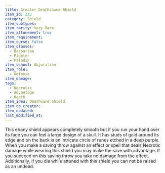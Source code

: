 ```yaml
---
title: Greater Deathsbane Shield
item_id: 232
category: Shield
item_subtypes: 
item_rarity: Very Rare
item_attunement: true
item_requirement: 
item_curse: false
item_classes: 
  - Barbarian
  - Fighter
  - Paladin
item_school: Abjuration
item_role: 
  - Defense
item_damage: 
tags:
  - Necrotic
  - Advantage
  - Death
item_idea: Deathward Shield
item_co_creator: 
item_updated: 
last_modified_at: 
---
```


This ebony shield appears completely smooth but if you run your hand over its face you can feel a large design of a skull. It has studs of gold around its edge and on the back is an intricate circle of runes etched in a deep purple.  
When you make a saving throw against an effect or spell that deals Necrotic damage while wearing this shield you may make the save with advantage. If you succeed on this saving throw you take no damage from the effect. Additionally, if you die while attuned with this shield you can not be raised as an undead.
